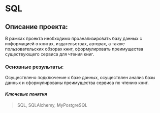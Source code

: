 # SQL

## Описание проекта: 
В рамках проекта необходимо проанализировать базу данных с информацией о книгах, издательствах, авторах, а также пользовательских обзорах книг, сформулировать преимущества существующего сервиса для чтения книг.

### Основные результаты:
Осуществлено подключение к базе данных, осуществлен анализ базы данных и сформулированы преимущества сервиса по чтению книг.

#### _Ключевые понятия_
> SQL, SQLAlchemy, MyPostgreSQL
